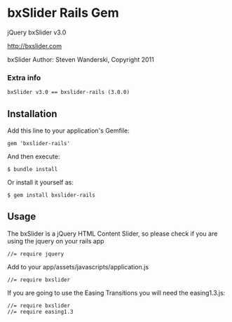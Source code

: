 # bxSlider Rails Gem

jQuery bxSlider v3.0

http://bxslider.com

bxSlider Author: Steven Wanderski, Copyright 2011

### Extra info

	bxSlider v3.0 == bxslider-rails (3.0.0)
	
## Installation

Add this line to your application's Gemfile:

    gem 'bxslider-rails'

And then execute:

    $ bundle install

Or install it yourself as:

    $ gem install bxslider-rails

## Usage

The bxSlider is a jQuery HTML Content Slider, so please check if you are using the jquery on your rails app

    //= require jquery

Add to your app/assets/javascripts/application.js

    //= require bxslider 

If you are going to use the Easing Transitions you will need the easing1.3.js:

    //= require bxslider
    //= require easing1.3

